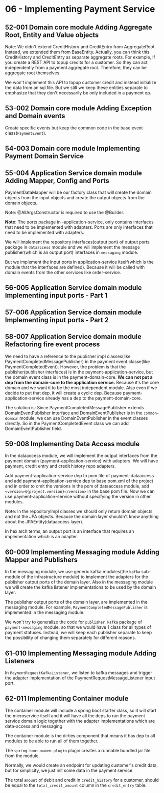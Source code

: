 # 06 - Implementing Payment Service

## 52-001 Domain core module Adding Aggregate Root, Entity and Value objects
Note: We didn't extend CreditHistory and CreditEntry from AggregateRoot. Instead, we extended them from BaseEntity. Actually, you can
think this CreditHistory and CreditEntry as separate aggregate roots. For example, if you create a REST API to topup credits for a customer.
So they can act independently from a payment aggregate root. Therefore, they can be aggregate root themselves.

We won't implement this API to topup customer credit and instead initialize the data from an sql file. But we still we keep these entities
separate to emphasize that they don't necessarily be only included in a payment op.

## 53-002 Domain core module Adding Exception and Domain events
Create specific events but keep the common code in the base event class(`PaymentEvent`).

## 54-003 Domain core module Implementing Payment Domain Service

## 55-004 Application Service domain module Adding Mapper, Config and Ports
PaymentDataMapper will be our factory class that will create the domain objects from the input objects and create the output objects from
the domain objects.

Note: @AllArgsConstructor is required to use the @Builder.

**Note:** The ports package in <service>-application-service, only contains interfaces that need to be implemented with adapters.
Ports are only interfaces that need to be implemented with adapters.

We will implement the repository interfaces(output port) of output ports package in `dataaccess` module and we will implement the
message publisher(which is an output port) interfaces in `messaging` module.

But we implement the input ports in application-service itself(which is the module that the interfaces are defined). Because it will
be called with domain events from the other services like order-service.

## 56-005 Application Service domain module Implementing input ports - Part 1

## 57-006 Application Service domain module Implementing input ports - Part 2

## 58-007 Application Service domain module Refactoring fire event process
We need to have a reference to the publisher impl classes(like PaymentCompletedMessagePublisher) in the 
payment event classe(like PaymentCompletedEvent). However, the problem is that the publisher(publisher interfaces) is in the payment-application-service,
but the domain event class is in the payment-domain-core. **We can not put a dep from the domain-core to the application service.** Because
it's the core domain and we want it to be the most independent module. Also even if we decide to put that dep, it will create a cyclic dep.
Because payment-application-service already has a dep to the payment-domain-core.

The solution is: Since PaymentCompletedMessagePublisher extends DomainEventPublisher interface and DomainEventPublisher is in the `common-domain`
module, we can use DomainEventPublisher in the event classes directly. So in the PaymentCompletedEvent class we can add DomainEventPublisher field.

## 59-008 Implementing Data Access module
In the dataaccess module, we will implement the output interfaces from the payment domain (payment-application-service) with adapters.
We will have payment, credit entry and credit history repo adapters.

Add payment-application-service dep to pom file of payment-dataaccess and add payment-application-service dep to base pom.xml of the project and
in order to omit the versions in the pom of dataaccess module, add `<version>${project.version}</version>` in the base pom file. Now we can use
payment-application-service without specifying the version in other modules.

Note: In the repositoryImpl classes we should only return domain objects and not the JPA objects. Because the domain layer shouldn't know
anything about the JPAEntity(dataaccess layer).

In hex arch terms, an output port is an interface that requires an implementation which is an adapter.

## 60-009 Implementing Messaging module Adding Mapper and Publishers
In the messaging module, we use generic kafka modules(the `kafka` sub-module of the infrastructure module) to implement the adapters for
the publisher output ports of the domain layer. Also in the messaging module we will create the kafka listener implementations to be used
by the domain layer.

The publisher output ports of the domain layer, are implemented in the messaging module. For example, `PaymentCompletedMessagePublisher` is
implemented in the messaging module.

We won't try to generalize the code for `publisher.kafka` package of `payment-messaging` module, so that we would have 1 class for all types of 
payment statuses. Instead, we will keep each publisher separate to keep the possibility of changing them separately for different reasons.

## 61-010 Implementing Messaging module Adding Listeners
In `PaymentRequestKafkaListener`, we listen to kafka messages and trigger the adapter implementation of the PaymentRequestMessageListener input port.

## 62-011 Implementing Container module
The container module will include a spring boot starter class, so it will start the microservice itself and it will have all the deps to run
the payment service domain logic together with the adapter implementations which are data-access and messaging.

The container module is the dirties component that means it has dep to all modules to be able to run all of them together.

The `spring-boot-maven-plugin` plugin creates a runnable bundled jar file from the module.

Normally, we would create an endpoint for updating customer's credit data, but for simplicity, we just init some data in the payment service.

The total `amount` of debit and credit in `credit_history` for a customer, should be equal to the `total_credit_amount` column in the `credit_entry` table. 